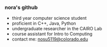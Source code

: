 ### nora's github 

- third year computer science student
- proficient in C++, Java, Python
- undergraduate researcher in the CAIRO Lab
- course assistant for Intro to Computing
- contact me: nosu5119@colorado.edu

